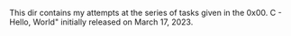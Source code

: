 This dir contains my attempts at the series of tasks given in the 0x00. C - Hello, World" initially released on March 17, 2023.
